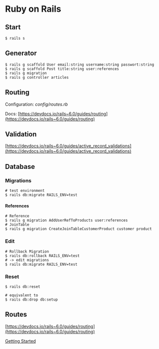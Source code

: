 # Ruby on Rails

## Start
```shell script
$ rails s
```

## Generator
```shell script
$ rails g scaffold User email:string username:string passwort:string
$ rails g scaffold Post title:string user:references
$ rails g migration
$ rails g controller articles
```

## Routing
Configuration: *config/routes.rb*

Docs: [https://devdocs.io/rails~6.0/guides/routing](https://devdocs.io/rails~6.0/guides/routing)

## Validation
[https://devdocs.io/rails~6.0/guides/active_record_validations](https://devdocs.io/rails~6.0/guides/active_record_validations)

## Database
### Migrations
```shell script
# test environment
$ rails db:migrate RAILS_ENV=test
```
#### References
```shell script
# Reference
$ rails g migration AddUserRefToProducts user:references
# JoinTable
$ rails g migration CreateJoinTableCustomerProduct customer product
```

### Edit
```shell script
# Rollback Migration
$ rails db:rollback RAILS_ENV=test
# -> edit migrations
$ rails db:migrate RAILS_ENV=test
```

### Reset
```shell script
$ rails db:reset

# equivalent to
$ rails db:drop db:setup
```

## Routes
[https://devdocs.io/rails~6.0/guides/routing](https://devdocs.io/rails~6.0/guides/routing)

[Getting Started](https://devdocs.io/rails~6.0/guides/getting_started#setting-the-application-home-page)
